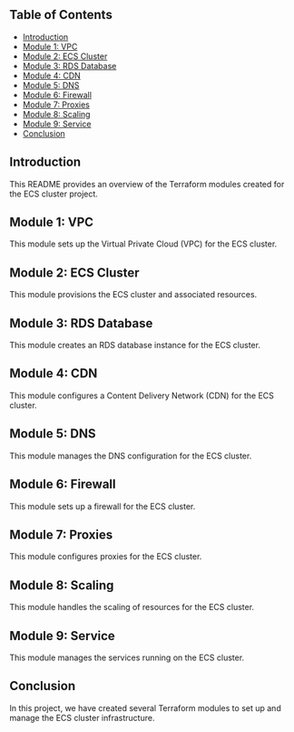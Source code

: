 ## Table of Contents

- [Introduction](#introduction)
- [Module 1: VPC](#module-1-vpc)
- [Module 2: ECS Cluster](#module-2-ecs-cluster)
- [Module 3: RDS Database](#module-3-rds-database)
- [Module 4: CDN](#module-4-cdn)
- [Module 5: DNS](#module-5-dns)
- [Module 6: Firewall](#module-6-firewall)
- [Module 7: Proxies](#module-7-proxies)
- [Module 8: Scaling](#module-8-scaling)
- [Module 9: Service](#module-9-service)
- [Conclusion](#conclusion)

## Introduction

This README provides an overview of the Terraform modules created for the ECS cluster project.

## Module 1: VPC

This module sets up the Virtual Private Cloud (VPC) for the ECS cluster.

## Module 2: ECS Cluster

This module provisions the ECS cluster and associated resources.

## Module 3: RDS Database

This module creates an RDS database instance for the ECS cluster.

## Module 4: CDN

This module configures a Content Delivery Network (CDN) for the ECS cluster.

## Module 5: DNS

This module manages the DNS configuration for the ECS cluster.

## Module 6: Firewall

This module sets up a firewall for the ECS cluster.

## Module 7: Proxies

This module configures proxies for the ECS cluster.

## Module 8: Scaling

This module handles the scaling of resources for the ECS cluster.

## Module 9: Service

This module manages the services running on the ECS cluster.

## Conclusion

In this project, we have created several Terraform modules to set up and manage the ECS cluster infrastructure.
